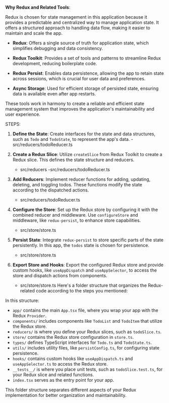 **Why Redux and Related Tools**:

Redux is chosen for state management in this application because it provides a predictable and centralized way to manage application state. It offers a structured approach to handling data flow, making it easier to maintain and scale the app.

- **Redux**: Offers a single source of truth for application state, which simplifies debugging and data consistency.

- **Redux Toolkit**: Provides a set of tools and patterns to streamline Redux development, reducing boilerplate code.

- **Redux Persist**: Enables data persistence, allowing the app to retain state across sessions, which is crucial for user data and preferences.

- **Async Storage**: Used for efficient storage of persisted state, ensuring data is available even after app restarts.

These tools work in harmony to create a reliable and efficient state management system that improves the application's maintainability and user experience.

STEPS:

1. **Define the State**: Create interfaces for the state and data structures, such as `Todo` and `TodoState`, to represent the app's data.
    -src/reducers/todoReducer.ts

2. **Create a Redux Slice**: Utilize `createSlice` from Redux Toolkit to create a Redux slice. This defines the state structure and reducers.
    - src/reducers
        -src/reducers/todoReducer.ts

3. **Add Reducers**: Implement reducer functions for adding, updating, deleting, and toggling todos. These functions modify the state according to the dispatched actions.
    - src/reducers/todoReducer.ts

4. **Configure the Store**: Set up the Redux store by configuring it with the combined reducer and middleware. Use `configureStore` and middleware, like `redux-persist`, to enhance store capabilities.
    - src/store/store.ts

5. **Persist State**: Integrate `redux-persist` to store specific parts of the state persistently. In this app, the `todos` state is chosen for persistence.
    - src/store/store.ts

6. **Export Store and Hooks**: Export the configured Redux store and provide custom hooks, like `useAppDispatch` and `useAppSelector`, to access the store and dispatch actions from components.
    - src/store/store.ts
Here's a folder structure that organizes the Redux-related code according to the steps you mentioned:


In this structure:

- `app/` contains the main `App.tsx` file, where you wrap your app with the Redux `Provider`.
- `components/` includes components like `TodoList` and `TodoItem` that utilize the Redux store.
- `reducers/` is where you define your Redux slices, such as `todoSlice.ts`.
- `store/` contains the Redux store configuration in `store.ts`.
- `types/` defines TypeScript interfaces for `Todo.ts` and `TodoState.ts`.
- `utils/` includes utility files, like `persistConfig.ts`, for configuring state persistence.
- `hooks/` contains custom hooks like `useAppDispatch.ts` and `useAppSelector.ts` to access the Redux store.
- `__tests__/` is where you place unit tests, such as `todoSlice.test.ts`, for your Redux slice and related functions.
- `index.tsx` serves as the entry point for your app.

This folder structure separates different aspects of your Redux implementation for better organization and maintainability.
